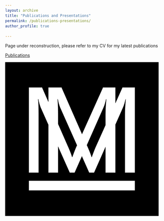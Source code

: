 ```yaml
---
layout: archive
title: "Publications and Presentations"
permalink: /publications-presentations/
author_profile: true

---
```


Page under reconstruction, please refer to my CV for my latest publications


 [Publications](https://aymeric-collart.github.io/publications/)
 
 <img src="https://github.com/aymeric-collart/aymeric-collart.github.io/blob/master/images/site-logo.png" alt="Image new description">
